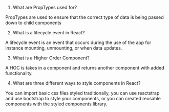 1.  What are PropTypes used for?

PropTypes are used to ensure that the correct type of data is being passed down to child components

2.  What is a lifecycle event in React?

A lifecycle event is an event that occurs during the use of the app for instance mounting, unmounting, or when data updates. 

3.  What is a Higher Order Component?

A HOC is takes in a component and returns another component with added functionality. 

4.  What are three different ways to style components in React?

You can import basic css files styled traditionally, you can use reactstrap and use bootstrap to style your components, or you can created reusable components with the styled components library. 